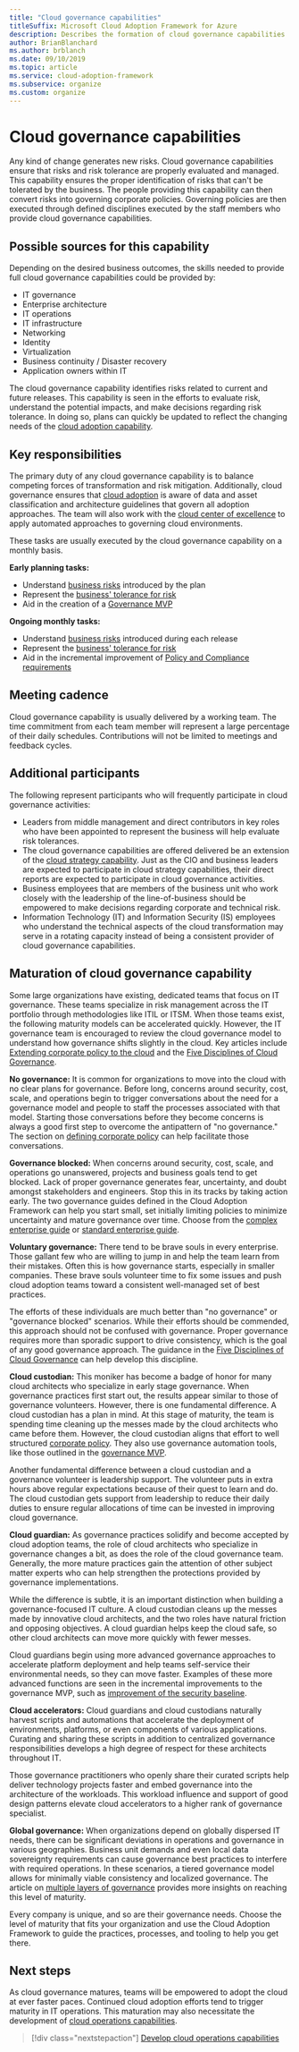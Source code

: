 ```yaml
---
title: "Cloud governance capabilities" 
titleSuffix: Microsoft Cloud Adoption Framework for Azure
description: Describes the formation of cloud governance capabilities
author: BrianBlanchard
ms.author: brblanch
ms.date: 09/10/2019
ms.topic: article
ms.service: cloud-adoption-framework
ms.subservice: organize
ms.custom: organize
---
```


# Cloud governance capabilities

Any kind of change generates new risks. Cloud governance capabilities ensure that risks and risk tolerance are properly evaluated and managed. This capability ensures the proper identification of risks that can't be tolerated by the business. The people providing this capability can then convert risks into governing corporate policies. Governing policies are then executed through defined disciplines executed by the staff members who provide cloud governance capabilities.

## Possible sources for this capability

Depending on the desired business outcomes, the skills needed to provide full cloud governance capabilities could be provided by:

- IT governance
- Enterprise architecture
- IT operations
- IT infrastructure
- Networking
- Identity
- Virtualization
- Business continuity / Disaster recovery
- Application owners within IT

The cloud governance capability identifies risks related to current and future releases. This capability is seen in the efforts to evaluate risk, understand the potential impacts, and make decisions regarding risk tolerance. In doing so, plans can quickly be updated to reflect the changing needs of the [cloud adoption capability](./cloud-adoption.md).

## Key responsibilities

The primary duty of any cloud governance capability is to balance competing forces of transformation and risk mitigation. Additionally, cloud governance ensures that [cloud adoption](./cloud-adoption.md) is aware of data and asset classification and architecture guidelines that govern all adoption approaches. The team will also work with the [cloud center of excellence](./cloud-center-of-excellence.md) to apply automated approaches to governing cloud environments.

These tasks are usually executed by the cloud governance capability on a monthly basis.

**Early planning tasks:**

- Understand [business risks](../govern/policy-compliance/risk-tolerance.md) introduced by the plan
- Represent the [business' tolerance for risk](../govern/policy-compliance/risk-tolerance.md)
- Aid in the creation of a [Governance MVP](../govern/guides/index.md)

**Ongoing monthly tasks:**

- Understand [business risks](../govern/policy-compliance/risk-tolerance.md) introduced during each release
- Represent the [business' tolerance for risk](../govern/policy-compliance/risk-tolerance.md)
- Aid in the incremental improvement of [Policy and Compliance requirements](../govern/policy-compliance/index.md)

## Meeting cadence

Cloud governance capability is usually delivered by a working team. The time commitment from each team member will represent a large percentage of their daily schedules. Contributions will not be limited to meetings and feedback cycles.

## Additional participants

The following represent participants who will frequently participate in cloud governance activities:

- Leaders from middle management and direct contributors in key roles who have been appointed to represent the business will help evaluate risk tolerances.
- The cloud governance capabilities are offered delivered be an extension of the [cloud strategy capability](./cloud-strategy.md). Just as the CIO and business leaders are expected to participate in cloud strategy capabilities, their direct reports are expected to participate in cloud governance activities.
- Business employees that are members of the business unit who work closely with the leadership of the line-of-business should be empowered to make decisions regarding corporate and technical risk.
- Information Technology (IT) and Information Security (IS) employees who understand the technical aspects of the cloud transformation may serve in a rotating capacity instead of being a consistent provider of cloud governance capabilities.

## Maturation of cloud governance capability

Some large organizations have existing, dedicated teams that focus on IT governance. These teams specialize in risk management across the IT portfolio through methodologies like ITIL or ITSM. When those teams exist, the following maturity models can be accelerated quickly. However, the IT governance team is encouraged to review the cloud governance model to understand how governance shifts slightly in the cloud. Key articles include [Extending corporate policy to the cloud](../govern/corporate-policy.md) and the [Five Disciplines of Cloud Governance](../govern/governance-disciplines.md).

**No governance:** It is common for organizations to move into the cloud with no clear plans for governance. Before long, concerns around security, cost, scale, and operations begin to trigger conversations about the need for a governance model and people to staff the processes associated with that model. Starting those conversations before they become concerns is always a good first step to overcome the antipattern of "no governance." The section on [defining corporate policy](../govern/corporate-policy.md) can help facilitate those conversations.

**Governance blocked:** When concerns around security, cost, scale, and operations go unanswered, projects and business goals tend to get blocked. Lack of proper governance generates fear, uncertainty, and doubt amongst stakeholders and engineers. Stop this in its tracks by taking action early. The two governance guides defined in the Cloud Adoption Framework can help you start small, set initially limiting policies to minimize uncertainty and mature governance over time. Choose from the [complex enterprise guide](../govern/guides/complex/index.md) or [standard enterprise guide](../govern/guides/standard/index.md).

**Voluntary governance:** There tend to be brave souls in every enterprise. Those gallant few who are willing to jump in and help the team learn from their mistakes. Often this is how governance starts, especially in smaller companies. These brave souls volunteer time to fix some issues and push cloud adoption teams toward a consistent well-managed set of best practices.

The efforts of these individuals are much better than "no governance" or "governance blocked" scenarios. While their efforts should be commended, this approach should not be confused with governance. Proper governance requires more than sporadic support to drive consistency, which is the goal of any good governance approach. The guidance in the [Five Disciplines of Cloud Governance](../govern/governance-disciplines.md) can help develop this discipline.

**Cloud custodian:** This moniker has become a badge of honor for many cloud architects who specialize in early stage governance. When governance practices first start out, the results appear similar to those of governance volunteers. However, there is one fundamental difference. A cloud custodian has a plan in mind. At this stage of maturity, the team is spending time cleaning up the messes made by the cloud architects who came before them. However, the cloud custodian aligns that effort to well structured [corporate policy](../govern/corporate-policy.md). They also use governance automation tools, like those outlined in the [governance MVP](../govern/guides/complex/index.md).

Another fundamental difference between a cloud custodian and a governance volunteer is leadership support. The volunteer puts in extra hours above regular expectations because of their quest to learn and do. The cloud custodian gets support from leadership to reduce their daily duties to ensure regular allocations of time can be invested in improving cloud governance.

**Cloud guardian:** As governance practices solidify and become accepted by cloud adoption teams, the role of cloud architects who specialize in governance changes a bit, as does the role of the cloud governance team. Generally, the more mature practices gain the attention of other subject matter experts who can help strengthen the protections provided by governance implementations.

While the difference is subtle, it is an important distinction when building a governance-focused IT culture. A cloud custodian cleans up the messes made by innovative cloud architects, and the two roles have natural friction and opposing objectives. A cloud guardian helps keep the cloud safe, so other cloud architects can move more quickly with fewer messes.

Cloud guardians begin using more advanced governance approaches to accelerate platform deployment and help teams self-service their environmental needs, so they can move faster. Examples of these more advanced functions are seen in the incremental improvements to the governance MVP, such as [improvement of the security baseline](../govern/guides/complex/security-baseline-improvement.md).

**Cloud accelerators:** Cloud guardians and cloud custodians naturally harvest scripts and automations that accelerate the deployment of environments, platforms, or even components of various applications. Curating and sharing these scripts in addition to centralized governance responsibilities develops a high degree of respect for these architects throughout IT.

Those governance practitioners who openly share their curated scripts help deliver technology projects faster and embed governance into the architecture of the workloads. This workload influence and support of good design patterns elevate cloud accelerators to a higher rank of governance specialist.

**Global governance:** When organizations depend on globally dispersed IT needs, there can be significant deviations in operations and governance in various geographies. Business unit demands and even local data sovereignty requirements can cause governance best practices to interfere with required operations. In these scenarios, a tiered governance model allows for minimally viable consistency and localized governance. The article on [multiple layers of governance](../govern/guides/complex/multiple-layers-of-governance.md) provides more insights on reaching this level of maturity.

Every company is unique, and so are their governance needs. Choose the level of maturity that fits your organization and use the Cloud Adoption Framework to guide the practices, processes, and tooling to help you get there.

## Next steps

As cloud governance matures, teams will be empowered to adopt the cloud at ever faster paces. Continued cloud adoption efforts tend to trigger maturity in IT operations. This maturation may also necessitate the development of [cloud operations capabilities](./cloud-operations.md).

> [!div class="nextstepaction"]
> [Develop cloud operations capabilities](./cloud-operations.md)
